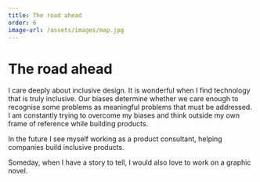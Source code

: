 ```yaml
---
title: The road ahead
order: 6
image-url: /assets/images/map.jpg
---
```


# The road ahead

I care deeply about inclusive design. It is wonderful when I find technology that is truly inclusive. Our biases determine whether we care enough to recognise some problems as meaningful problems that must be addressed. I am constantly trying to overcome my biases and think outside my own frame of reference while building products.

In the future I see myself working as a product consultant, helping companies build inclusive products.

Someday, when I have a story to tell, I would also love to work on a graphic novel.

